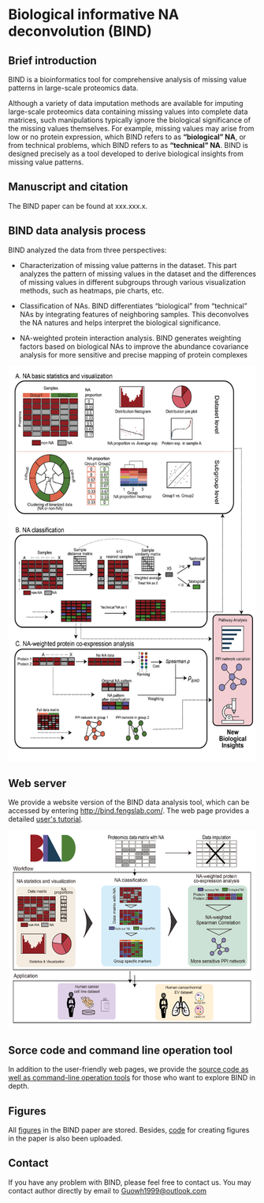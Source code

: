 # Biological informative NA deconvolution (BIND)

## Brief introduction

BIND is a bioinformatics tool for comprehensive analysis of missing value patterns in large-scale proteomics data.

Although a variety of data imputation methods are available for imputing large-scale proteomics data containing missing values into complete data matrices, such manipulations typically ignore the biological significance of the missing values themselves. For example, missing values may arise from low or no protein expression, which BIND refers to as **“biological” NA**, or from technical problems, which BIND refers to as **“technical” NA**. BIND is designed precisely as a tool developed to derive biological insights from missing value patterns.

## Manuscript and citation

The BIND paper can be found at xxx.xxx.x. 

## BIND data analysis process

BIND analyzed the data from three perspectives:

- Characterization of missing value patterns in the dataset. This part analyzes the pattern of missing values in the dataset and the differences of missing values in different subgroups through various visualization methods, such as heatmaps, pie charts, etc.

- Classification of NAs. BIND differentiates “biological” from “technical” NAs by integrating features of neighboring samples. This deconvolves the NA natures and helps interpret the biological significance.

- NA-weighted protein interaction analysis. BIND generates weighting factors based on biological NAs to improve the abundance covariance analysis for more sensitive and precise mapping of protein complexes 

<img src="Figure1.jpg" width="600" height="800">

## Web server

We provide a website version of the BIND data analysis tool, which can be accessed by entering http://bind.fengslab.com/. The web page provides a detailed [user's tutorial](./Webserver).

<img src="./Figs/Figure1_new_gra_ab.jpg" width="600" height="400">

## Sorce code and command line operation tool

In addition to the user-friendly web pages, we provide the [source code as well as command-line operation tools](./BINDscript) for those who want to explore BIND in depth.

## Figures

All [figures](./Figs) in the BIND paper are stored. Besides, [code](./Figs/Fig.R) for creating figures in the paper is also been uploaded.

## Contact

If you have any problem with BIND, please feel free to contact us. You may contact author directly by email to Guowh1999@outlook.com
